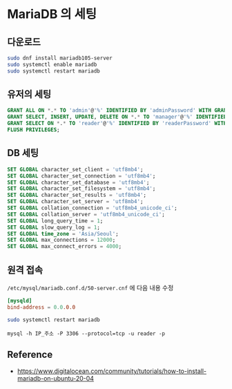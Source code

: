 # MariaDB 의 세팅

## 다운로드


```sh
sudo dnf install mariadb105-server 
sudo systemctl enable mariadb
sudo systemctl restart mariadb
```

## 유저의 세팅

```sql
GRANT ALL ON *.* TO 'admin'@'%' IDENTIFIED BY 'adminPassword' WITH GRANT OPTION;
GRANT SELECT, INSERT, UPDATE, DELETE ON *.* TO 'manager'@'%' IDENTIFIED BY 'managerPassword' WITH GRANT OPTION;
GRANT SELECT ON *.* TO 'reader'@'%' IDENTIFIED BY 'readerPassword' WITH GRANT OPTION;
FLUSH PRIVILEGES;
```

## DB 세팅

```sql
SET GLOBAL character_set_client = 'utf8mb4';
SET GLOBAL character_set_connection = 'utf8mb4';
SET GLOBAL character_set_database = 'utf8mb4';
SET GLOBAL character_set_filesystem = 'utf8mb4';
SET GLOBAL character_set_results = 'utf8mb4';
SET GLOBAL character_set_server = 'utf8mb4';
SET GLOBAL collation_connection = 'utf8mb4_unicode_ci';
SET GLOBAL collation_server = 'utf8mb4_unicode_ci';
SET GLOBAL long_query_time = 1;
SET GLOBAL slow_query_log = 1;
SET GLOBAL time_zone = 'Asia/Seoul';
SET GLOBAL max_connections = 12000;
SET GLOBAL max_connect_errors = 4000;
```

## 원격 접속

`/etc/mysql/mariadb.conf.d/50-server.cnf` 에 다음 내용 수정

```cnf
[mysqld]
bind-address = 0.0.0.0
```

```sh
sudo systemctl restart mariadb
```

```mysq
mysql -h IP_주소 -P 3306 --protocol=tcp -u reader -p
```

## Reference

- https://www.digitalocean.com/community/tutorials/how-to-install-mariadb-on-ubuntu-20-04
